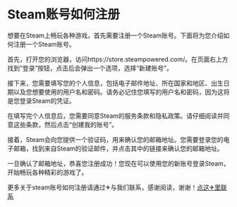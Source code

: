 # Steam账号如何注册

想要在Steam上畅玩各种游戏，首先需要注册一个Steam账号。下面将为您介绍如何注册一个Steam账号。

首先，打开您的浏览器，访问https://store.steampowered.com/。在页面右上方找到“登录”按钮，点击后会弹出一个选项，选择“新建账号”。

接下来，您需要填写您的个人信息，包括电子邮件地址、所在国家和地区、出生日期以及您想要使用的用户名和密码。请务必记住您填写的用户名和密码，因为这将是您登录Steam的凭证。

在填写完个人信息后，您需要同意Steam的服务条款和隐私政策。请仔细阅读并同意这些条款，然后点击“创建我的账号”。

接着，Steam会向您提供一个验证码，用来确认您的邮箱地址。您需要登录您的电子邮箱，找到来自Steam的验证邮件，并点击其中的链接来确认您的邮箱地址。

一旦确认了邮箱地址，恭喜您注册成功！您现在可以使用您的新账号登录Steam，开始畅玩各种精彩的游戏了。

更多关于steam账号如何注册请通过✈与我们联系，感谢阅读，谢谢！[点这✈里联系](https://1.k02.cc)